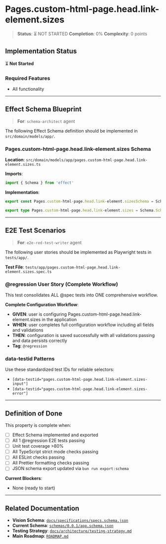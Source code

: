 # Pages.custom-html-page.head.link-element.sizes

> **Status**: ⏳ NOT STARTED
> **Completion**: 0%
> **Complexity**: 0 points

## Implementation Status

⏳ **Not Started**

### Required Features

- All functionality

---

## Effect Schema Blueprint

> **For**: `schema-architect` agent

The following Effect Schema definition should be implemented in `src/domain/models/app/`.

### Pages.custom-html-page.head.link-element.sizes Schema

**Location**: `src/domain/models/app/pages.custom-html-page.head.link-element.sizes.ts`

**Imports**:

```typescript
import { Schema } from 'effect'
```

**Implementation**:

```typescript
export const Pages.custom-html-page.head.link-element.sizesSchema = Schema.String

export type Pages.custom-html-page.head.link-element.sizes = Schema.Schema.Type<typeof Pages.custom-html-page.head.link-element.sizesSchema>
```

---

## E2E Test Scenarios

> **For**: `e2e-red-test-writer` agent

The following user stories should be implemented as Playwright tests in `tests/app/`.

**Test File**: `tests/app/pages.custom-html-page.head.link-element.sizes.spec.ts`

### @regression User Story (Complete Workflow)

This test consolidates ALL @spec tests into ONE comprehensive workflow.

**Complete Configuration Workflow**:

- **GIVEN**: user is configuring Pages.custom-html-page.head.link-element.sizes in the application
- **WHEN**: user completes full configuration workflow including all fields and validations
- **THEN**: configuration is saved successfully with all validations passing and data persists correctly
- **Tag**: `@regression`

### data-testid Patterns

Use these standardized test IDs for reliable selectors:

- `[data-testid="pages.custom-html-page.head.link-element.sizes-input"]`
- `[data-testid="pages.custom-html-page.head.link-element.sizes-error"]`

---

## Definition of Done

This property is complete when:

- [ ] Effect Schema implemented and exported
- [ ] All 1 @regression E2E tests passing
- [ ] Unit test coverage >80%
- [ ] All TypeScript strict mode checks passing
- [ ] All ESLint checks passing
- [ ] All Prettier formatting checks passing
- [ ] JSON schema export updated via `bun run export:schema`

**Current Blockers**:

- None (ready to start)

---

## Related Documentation

- **Vision Schema**: [`docs/specifications/specs.schema.json`](../specs.schema.json)
- **Current Schema**: [`schemas/0.0.1/app.schema.json`](../../schemas/0.0.1/app.schema.json)
- **Testing Strategy**: [`docs/architecture/testing-strategy.md`](../../architecture/testing-strategy.md)
- **Main Roadmap**: [`ROADMAP.md`](../../../ROADMAP.md)
